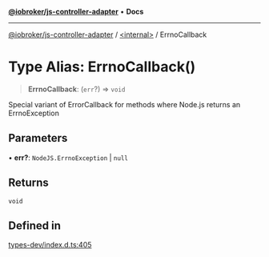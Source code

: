 [**@iobroker/js-controller-adapter**](../../README.md) • **Docs**

***

[@iobroker/js-controller-adapter](../../globals.md) / [\<internal\>](../README.md) / ErrnoCallback

# Type Alias: ErrnoCallback()

> **ErrnoCallback**: (`err`?) => `void`

Special variant of ErrorCallback for methods where Node.js returns an ErrnoException

## Parameters

• **err?**: `NodeJS.ErrnoException` \| `null`

## Returns

`void`

## Defined in

[types-dev/index.d.ts:405](https://github.com/ioBroker/ioBroker.js-controller/blob/16f7418df1bc6d07b232fa81310bbbd4fbe2a36c/packages/types-dev/index.d.ts#L405)
